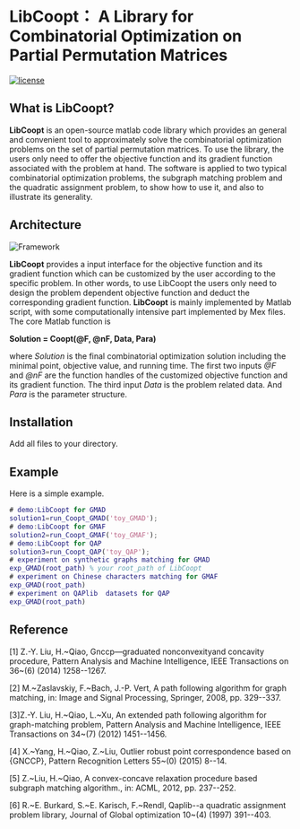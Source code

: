 # LibCoopt： A Library for Combinatorial Optimization on Partial Permutation Matrices
[![license](https://img.shields.io/pypi/l/hdidx.svg?style=flat-square)](https://raw.githubusercontent.com/wanji/hdidx/master/LICENSE.md)

## What is **LibCoopt**?

**LibCoopt** is an open-source matlab code library which provides an general and convenient tool to approximately solve the combinatorial optimization problems on the set of partial permutation matrices. To use the library, the users only need to offer the objective function and its gradient function associated with the problem at hand. The software is applied to two typical combinatorial optimization problems, the subgraph matching problem and the quadratic assignment problem, to show how to use it, and also to illustrate its generality.

## Architecture

![Framework](https://github.com/RowenaWong/LibCoopt/blob/master/doc/framework.png)

**LibCoopt**  provides a input interface for the objective function and its gradient function which can be customized by the user according to the specific problem. In other words, to use LibCoopt the users only need to design the problem dependent objective function and deduct the corresponding gradient function. 
**LibCoopt** is mainly implemented by Matlab script, with some computationally intensive part implemented by Mex files. 
The core Matlab function is 

**Solution = Coopt(@F, @nF, Data, Para)**

where *Solution* is the final combinatorial optimization solution including the minimal point, objective value, and running time. The first two inputs *@F* and *@nF* are the function handles of the customized objective function and its gradient function. The third input *Data* is the problem related data. And *Para* is the parameter structure. 

## Installation
Add all files to your directory.

## Example

Here is a simple example. 

```matlab
# demo:LibCoopt for GMAD
solution1=run_Coopt_GMAD('toy_GMAD');
# demo:LibCoopt for GMAF
solution2=run_Coopt_GMAF('toy_GMAF');
# demo:LibCoopt for QAP
solution3=run_Coopt_QAP('toy_QAP');
# experiment on synthetic graphs matching for GMAD
exp_GMAD(root_path) % your root_path of LibCoopt
# experiment on Chinese characters matching for GMAF
exp_GMAD(root_path)
# experiment on QAPlib  datasets for QAP
exp_GMAD(root_path)
```
## Reference
[1] Z.-Y. Liu, H.~Qiao, Gnccp—graduated nonconvexityand concavity procedure,
  Pattern Analysis and Machine Intelligence, IEEE Transactions on 36~(6) (2014)
  1258--1267.
  
[2] M.~Zaslavskiy, F.~Bach, J.-P. Vert, A path following algorithm for graph
  matching, in: Image and Signal Processing, Springer, 2008, pp. 329--337.
  
[3]Z.-Y. Liu, H.~Qiao, L.~Xu, An extended path following algorithm for
  graph-matching problem, Pattern Analysis and Machine Intelligence, IEEE
  Transactions on 34~(7) (2012) 1451--1456.
  
[4] X.~Yang, H.~Qiao, Z.~Liu, Outlier robust point correspondence based on {GNCCP},
  Pattern Recognition Letters 55~(0) (2015) 8--14.
  
[5] Z.~Liu, H.~Qiao, A convex-concave relaxation procedure based subgraph matching
  algorithm., in: ACML, 2012, pp. 237--252.
  
[6] R.~E. Burkard, S.~E. Karisch, F.~Rendl, Qaplib--a quadratic assignment problem
  library, Journal of Global optimization 10~(4) (1997) 391--403.
```
